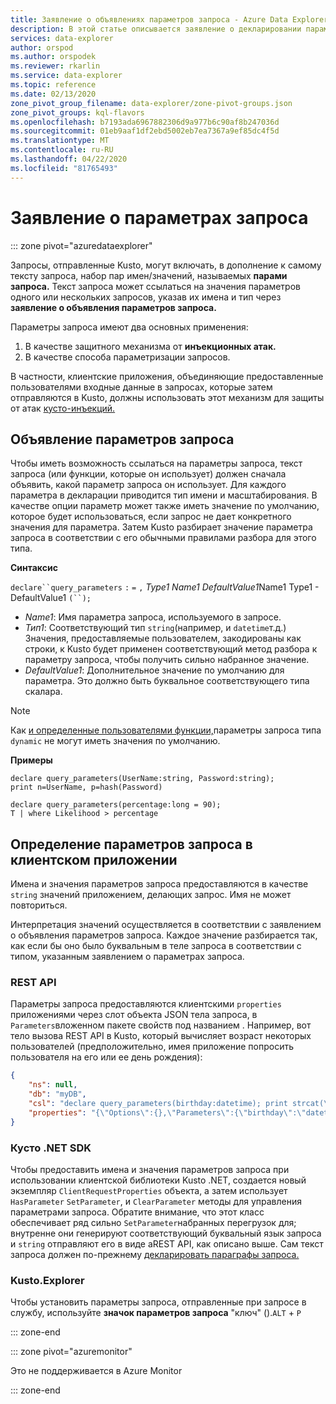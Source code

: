 ```yaml
---
title: Заявление о объявлениях параметров запроса - Azure Data Explorer Документы Майкрософт
description: В этой статье описывается заявление о декларировании параметров запроса в Azure Data Explorer.
services: data-explorer
author: orspod
ms.author: orspodek
ms.reviewer: rkarlin
ms.service: data-explorer
ms.topic: reference
ms.date: 02/13/2020
zone_pivot_group_filename: data-explorer/zone-pivot-groups.json
zone_pivot_groups: kql-flavors
ms.openlocfilehash: b7193ada6967882306d9a977b6c90af8b247036d
ms.sourcegitcommit: 01eb9aaf1df2ebd5002eb7ea7367a9ef85dc4f5d
ms.translationtype: MT
ms.contentlocale: ru-RU
ms.lasthandoff: 04/22/2020
ms.locfileid: "81765493"
---
```

# <a name="query-parameters-declaration-statement"></a>Заявление о параметрах запроса

::: zone pivot="azuredataexplorer"

Запросы, отправленные Kusto, могут включать, в дополнение к самому тексту запроса, набор пар имен/значений, называемых **парами запроса.** Текст запроса может ссылаться на значения параметров одного или нескольких запросов, указав их имена и тип через **заявление о объявления параметров запроса.**

Параметры запроса имеют два основных применения:

1. В качестве защитного механизма от **инъекционных атак.**
2. В качестве способа параметризации запросов.

В частности, клиентские приложения, объединяющие предоставленные пользователями входные данные в запросах, которые затем отправляются в Kusto, должны использовать этот механизм для защиты от атак [кусто-инъекций.](https://en.wikipedia.org/wiki/SQL_injection)

## <a name="declaring-query-parameters"></a>Объявление параметров запроса

Чтобы иметь возможность ссылаться на параметры запроса, текст запроса (или функции, которые он использует) должен сначала объявить, какой параметр запроса он использует. Для каждого параметра в декларации приводится тип имени и масштабирования. В качестве опции параметр может также иметь значение по умолчанию, которое будет использоваться, если запрос не дает конкретного значения для параметра. Затем Kusto разбирает значение параметра запроса в соответствии с его обычными правилами разбора для этого типа.

**Синтаксис**

`declare``query_parameters` `:` `=` `,` *Type1* *Name1* *DefaultValue1*Name1 Type1 - DefaultValue1 `(``);`

* *Name1*: Имя параметра запроса, используемого в запросе.
* *Тип1*: Соответствующий тип `string`(например, и `datetime`т.д.) Значения, предоставляемые пользователем, закодированы как строки, к Kusto будет применен соответствующий метод разбора к параметру запроса, чтобы получить сильно набранное значение.
* *DefaultValue1*: Дополнительное значение по умолчанию для параметра. Это должно быть буквальное соответствующего типа скалара.

> [!NOTE]
> Как [и определенные пользователями функции,](functions/user-defined-functions.md)параметры запроса типа `dynamic` не могут иметь значения по умолчанию.

**Примеры**

```kusto
declare query_parameters(UserName:string, Password:string);
print n=UserName, p=hash(Password)
```

```kusto
declare query_parameters(percentage:long = 90);
T | where Likelihood > percentage
```

## <a name="specifying-query-parameters-in-a-client-application"></a>Определение параметров запроса в клиентском приложении

Имена и значения параметров запроса предоставляются в качестве `string` значений приложением, делающих запрос. Имя не может повториться.

Интерпретация значений осуществляется в соответствии с заявлением о объявления параметров запроса. Каждое значение разбирается так, как если бы оно было буквальным в теле запроса в соответствии с типом, указанным заявлением о параметрах запроса.

### <a name="rest-api"></a>REST API

Параметры запроса предоставляются клиентскими `properties` приложениями через слот объекта JSON тела запроса, в `Parameters`вложенном пакете свойств под названием . Например, вот тело вызова REST API в Kusto, который вычисляет возраст некоторых пользователей (предположительно, имея приложение попросить пользователя на его или ее день рождения):

``` json
{
    "ns": null,
    "db": "myDB",
    "csl": "declare query_parameters(birthday:datetime); print strcat(\"Your age is: \", tostring(now() - birthday))",
    "properties": "{\"Options\":{},\"Parameters\":{\"birthday\":\"datetime(1970-05-11)\",\"courses\":\"dynamic(['Java', 'C++'])\"}}"
}
```

### <a name="kusto-net-sdk"></a>Кусто .NET SDK

Чтобы предоставить имена и значения параметров запроса при использовании клиентской библиотеки Kusto .NET, создается новый экземпляр `ClientRequestProperties` объекта, а затем использует `HasParameter` `SetParameter`, и `ClearParameter` методы для управления параметрами запроса. Обратите внимание, что этот класс обеспечивает ряд сильно `SetParameter`набранных перегрузок для; внутренне они генерируют соответствующий буквальный язык запроса и `string` отправляют его в виде aREST API, как описано выше. Сам текст запроса должен по-прежнему [декларировать параграфы запроса.](#declaring-query-parameters)

### <a name="kustoexplorer"></a>Kusto.Explorer

Чтобы установить параметры запроса, отправленные при запросе в службу, используйте **значок параметров запроса** "ключ" ().`ALT` + `P`

::: zone-end

::: zone pivot="azuremonitor"

Это не поддерживается в Azure Monitor

::: zone-end
